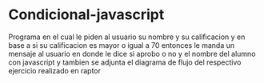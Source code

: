 # Condicional-javascript
Programa en el cual le piden al usuario su nombre y su calificacion y en base a si su calificacion es mayor o igual a 70 entonces le manda un mensaje al usuario en donde le dice si aprobo o no y el nombre del alumno con javascript y tambien se adjunta el diagrama de flujo del respectivo ejercicio realizado en raptor

